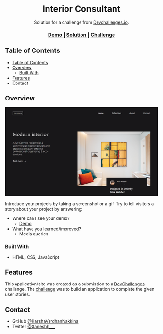 <!-- Please update value in the {}  -->

<h1 align="center">Interior Consultant</h1>

<div align="center">
   Solution for a challenge from  <a href="http://devchallenges.io" target="_blank">Devchallenges.io</a>.
</div>

<div align="center">
  <h3>
    <a href="https://interior-consultant-sepia.vercel.app/">
      Demo
    </a>
    <span> | </span>
    <a href="https://github.com/HarshaVardhanNakkina/interior-consultant">
      Solution
    </a>
    <span> | </span>
    <a href="https://devchallenges.io/challenges/Jymh2b2FyebRTUljkNcb">
      Challenge
    </a>
  </h3>
</div>

<!-- TABLE OF CONTENTS -->

## Table of Contents

- [Table of Contents](#table-of-contents)
- [Overview](#overview)
  - [Built With](#built-with)
- [Features](#features)
- [Contact](#contact)

<!-- OVERVIEW -->

## Overview

![screenshot](./interior-consultant.png)

Introduce your projects by taking a screenshot or a gif. Try to tell visitors a story about your project by answering:

- Where can I see your demo?
  - [Demo](https://interior-consultant-sepia.vercel.app/)
- What have you learned/improved?
  - Media queries

### Built With

<!-- This section should list any major frameworks that you built your project using. Here are a few examples.-->

- HTML, CSS, JavaScript

## Features

<!-- List the features of your application or follow the template. Don't share the figma file here :) -->

This application/site was created as a submission to a [DevChallenges](https://devchallenges.io/challenges) challenge. The [challenge](https://devchallenges.io/challenges/Jymh2b2FyebRTUljkNcb) was to build an application to complete the given user stories.

## Contact

- GitHub [@HarshaVardhanNakkina](https://github.com/HarshaVardhanNakkina)
- Twitter [@Ganeshh___](https://twitter.com/Ganeshh___)
